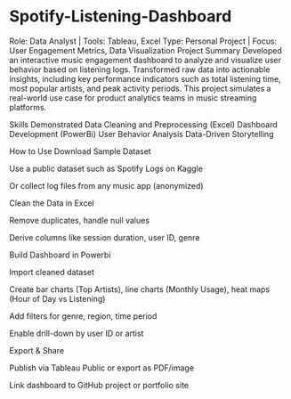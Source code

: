 # Spotify-Listening-Dashboard
Role: Data Analyst | Tools: Tableau, Excel
Type: Personal Project | Focus: User Engagement Metrics, Data Visualization
 Project Summary
Developed an interactive music engagement dashboard to analyze and visualize user behavior based on listening logs. Transformed raw data into actionable insights, including key performance indicators such as total listening time, most popular artists, and peak activity periods. This project simulates a real-world use case for product analytics teams in music streaming platforms.

Skills Demonstrated
Data Cleaning and Preprocessing (Excel)
Dashboard Development (PowerBi)
User Behavior Analysis
Data-Driven Storytelling

How to Use 
Download Sample Dataset

Use a public dataset such as Spotify Logs on Kaggle

Or collect log files from any music app (anonymized)

Clean the Data in Excel

Remove duplicates, handle null values

Derive columns like session duration, user ID, genre

Build Dashboard in Powerbi

Import cleaned dataset

Create bar charts (Top Artists), line charts (Monthly Usage), heat maps (Hour of Day vs Listening)

Add filters for genre, region, time period

Enable drill-down by user ID or artist

Export & Share

Publish via Tableau Public or export as PDF/image

Link dashboard to GitHub project or portfolio site
